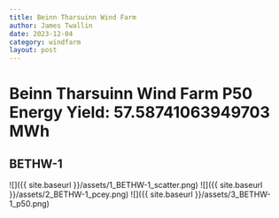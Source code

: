 ```yaml
---
title: Beinn Tharsuinn Wind Farm
author: James Twallin
date: 2023-12-04
category: windfarm
layout: post
---
```

# Beinn Tharsuinn Wind Farm P50 Energy Yield: 57.58741063949703 MWh

BETHW-1
-------------
![]({{ site.baseurl }}/assets/1_BETHW-1_scatter.png)
![]({{ site.baseurl }}/assets/2_BETHW-1_pcey.png)
![]({{ site.baseurl }}/assets/3_BETHW-1_p50.png)

